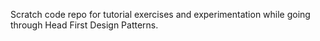 Scratch code repo for tutorial exercises and experimentation while going through Head First Design Patterns.